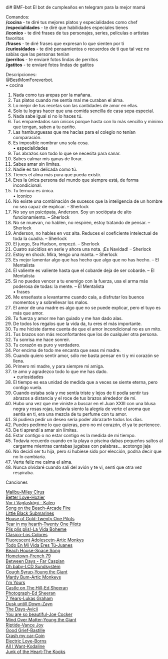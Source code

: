 di# BMF-bot
El bot de cumpleaños en telegram para la mejor mamá

Comandos:  
**/cocina** - te diré tus mejores platos y especialidades como chef  
**/especialidades** - te diré que habilidades especiales tienes  
**/iconico** - te diré frases de tus personajes, series, peliculas o artistas favoritos  
**/frases** - te diré frases que expresan lo que sienten por ti  
**/curiosidades** - te diré pensamientos o recuerdos de ti que tal vez no sabías que las personas tenían  
**/perritos** - te enviaré fotos lindas de perritos  
**/gatitos** - te enviaré fotos lindas de gatitos


Descripciones:  
@BestMomForeverbot.  
•	cocina  
1.	Nada como tus arepas por la mañana.  
2.	Tus platos cuando me sentía mal me curaban el alma.  
3.	Lo mejor de tus recetas son las cantidades de amor en ellas.  
4.	Solo tu logras hacer que una comida sencilla de casa sepa especial.  
5.	Nada sabe igual si no lo haces tú.  
6.	Tus emparedados son únicos porque hasta con lo más sencillo y mínimo que tengan, saben a tu cariño.  
7.	Las hamburguesas que me hacías para el colegio no tenían comparación.  
8.	Es imposible nombrar una sola cosa.  
•	especialidades  
1.	Tus abrazos son todo lo que se necesita para sanar.  
2.	Sabes calmar mis ganas de llorar.  
3.	Sabes amar sin límites.  
4.	Nadie es tan delicada como tú.  
5.	Tienes el alma más pura que pueda existir.  
6.	Eres la única persona del mundo que siempre está, de forma incondicional.  
7.	Tu ternura es única.  
•	iconico  
1.	No existe una combinación de sucesos que la inteligencia de un hombre no sea capaz de explicar. – Sherlock  
2.	No soy un psicópata, Anderson. Soy un sociópata de alto funcionamiento. – Sherlock  
3.	No se muevan, no hablen, no respiren, estoy tratando de pensar. – Sherlock  
4.	Anderson, no hables en voz alta. Reduces el coeficiente intelectual de toda la cuadra. – Sherlock  
5.	El juego, Sra Hudson, empezó. – Sherlock  
6.	Cuatro suicidios en serie y ahora una nota. ¡Es Navidad! – Sherlock  
7.	Estoy en shock. Mira, tengo una manta. – Sherlock  
8.	Es mejor lamentar algo que has hecho que algo que no has hecho. – El Mentalista  
9.	El valiente es valiente hasta que el cobarde deja de ser cobarde. – El Mentalista  
10.	Si no puedes vencer a tu enemigo con la fuerza, usa el arma más poderosa de todas: la mente. – El Mentalista  
•	frases   
1.	Me enseñaste a levantarme cuando caía, a disfrutar los buenos momentos y a sobrellevar los malos.  
2.	El amor de una madre es algo que no se puede explicar, pero el tuyo es más que amor.  
3.	Tu fuerza y amor me han guiado y me han dado alas.  
4.	De todos los regalos que la vida da, tu eres el más importante.  
5.	Tu me hiciste darme cuenta de que el amor incondicional no es un mito.  
6.	Tus brazos son más reconfortantes que los de cualquier otra persona.  
7.	Tu sonrisa me hace sonreír.  
8.	Tu corazón es puro y verdadero.  
9.	Por encima de todo me encanta que seas mi madre.  
10.	Cuando quiero sentir amor, sólo me basta pensar en ti y mi corazón se llena.  
11.	Primero mi madre, y para siempre mi amiga.  
12.	te amo y agradezco todo lo que me has dado.  
•	curiosidades  
1.	El tiempo es esa unidad de medida que a veces se siente eterna, pero contigo vuela.  
2.	Cuando estaba sola y me sentía triste y lejos de ti podía sentir tus abrazos a distancia y el roce de tus brazos alrededor de mí.  
3.	Hubo una vez que me viniste a buscar en el Juan XXIII con una blusa negra y rosas rojas, todavía siento la alegría de verte el aroma que sentía en ti, era una mezcla de tu perfume con tu amor.  
4.	Si pudiera pedir un deseo sería poder abrazarte todos los días.  
5.	Puedes pedirme lo que quieras, pero no mi corazón, él ya te pertenece.  
6.	De ti aprendí a amar sin límites.  
7.	Estar contigo o no estar contigo es la medida de mi tiempo.  
8.	Todavía recuerdo cuando en la playa o piscina dabas pequeños saltos al cargarme mientras cantabas jugabas con palabras… acotongo jaja  
9.	No decidí ser tu hija, pero si hubiese sido por elección, podría decir que no lo cambiaría.  
10.	Verte feliz me calma el alma.  
11.	Nunca olvidaré cuando salí del avión y te vi, sentí que otra vez respiraba.  

Canciones 

[Malibu-Miley Cirus](https://www.youtube.com/watch?v=8j9zMok6two)  
[Better Love-Hozier](https://youtu.be/Wm4CrOfbHMI)  
[Vor í Vaglaskógi - Kaleo](https://www.youtube.com/watch?v=Da5qQD_RpEQ)  
[Song on the Beach-Arcade Fire](https://www.youtube.com/watch?v=bsjJaoxKsm8)  
[Little Black Submarines](https://www.youtube.com/watch?v=6k8es2BNloE)  
[House of Gold-Twenty One Pilots](https://www.youtube.com/watch?v=mDyxykpYeu8)  
[Tear in my hearth-Twenty One Pilots](https://www.youtube.com/watch?v=nky4me4NP70)  
[Plis plis plis!-La Vida Boheme](https://www.youtube.com/watch?v=ljgsfZHZJqA)  
[Clasico-Los Colores](https://www.youtube.com/watch?v=ZF8azpYrrCY&list=RDEMfY0uf3FFgYSubn5eguRmCA&index=2)  
[Fluorescent Adolescetn-Artic Monkys](https://www.youtube.com/watch?v=ma9I9VBKPiw&list=PL3s4G5l5nwI_lYKpq-GrBfF2dstRnBQcn)  
[Todo En Mi Vida Eres Tú-Juanes](https://www.youtube.com/watch?v=og231VXT8fI)  
[Beach House-Space Song](https://www.youtube.com/watch?v=f9X1C7pTu-M&list=RDf9X1C7pTu-M&start_radio=1)  
[Hometown-French 79](https://www.youtube.com/watch?v=yAv5pLO37mE&list=RDf9X1C7pTu-M&index=5)  
[Between Days - Far Caspian](https://www.youtube.com/watch?v=sl86DDpAkxw)  
[Oh baby-LCD Sundsystem](https://www.youtube.com/watch?v=5gIhrPGyu6U)  
[Cough Syrup-Young the Giant](https://www.youtube.com/watch?v=MzT3vcQQNow)  
[Mardy Bum-Artic Monkeys](https://www.youtube.com/watch?v=dO368WjwyFs)  
[I'm Yours](https://www.youtube.com/watch?v=8mCCMhuKEYw)  
[Castle on The Hill-Ed Sheeran](https://www.youtube.com/watch?v=7Qp5vcuMIlk)  
[Photograph-Ed Sheeran](https://www.youtube.com/watch?v=nSDgHBxUbVQ)  
[7 Years-Lukas Graham](https://www.youtube.com/watch?v=LHCob76kigA)  
[Dusk untill Down-Zayn](https://www.youtube.com/watch?v=tt2k8PGm-TI)  
[The Days-Avicii](https://www.youtube.com/watch?v=JDglMK9sgIQ)  
[You are so beautiful-Joe Cocker](https://www.youtube.com/watch?v=ZqUyEhk2LtE)  
[Mind Over Matter-Young the Giant](https://www.youtube.com/watch?v=KWWRGmWKkfI)   
[Riptide-Vance Joy](https://www.youtube.com/watch?v=uJ_1HMAGb4k)   
[Good Grief-Bastille](https://www.youtube.com/watch?v=ZWCB3hpJDXM)   
[Crash my car-Coin](https://www.youtube.com/watch?v=kv1wZPsvtuo)   
[Electric Love-Borns](https://www.youtube.com/watch?v=VUCuoxOUD6U)   
[All I Want-Kodaline](https://www.youtube.com/watch?v=n6BwAWiHcSg)   
[Junk of the Heart-The Kooks](https://www.youtube.com/watch?v=8pvHZ4ddR-4)   
